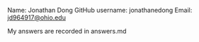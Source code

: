 Name: Jonathan Dong
GitHub username: jonathanedong
Email: jd964917@ohio.edu

My answers are recorded in answers.md
